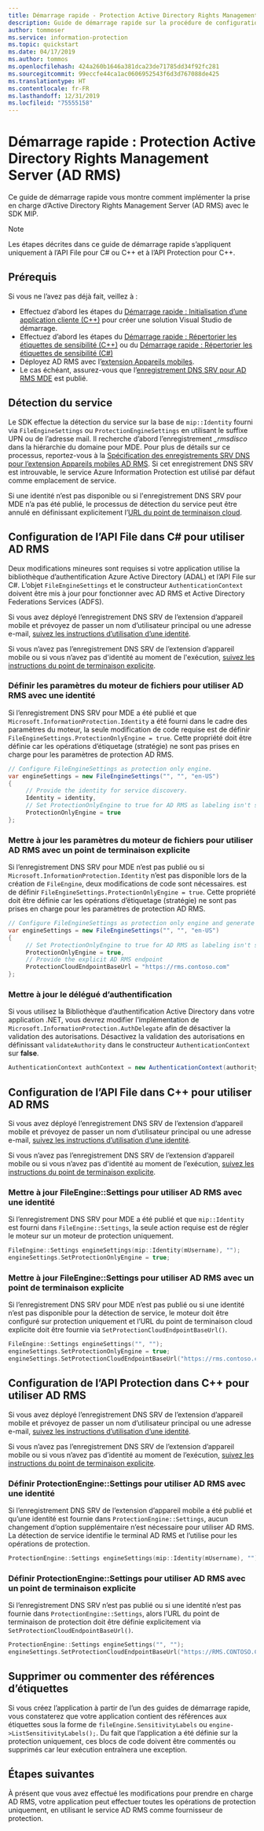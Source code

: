 ```yaml
---
title: Démarrage rapide - Protection Active Directory Rights Management Server
description: Guide de démarrage rapide sur la procédure de configuration d’Active Directory Rights Management Server (AD RMS)
author: tommoser
ms.service: information-protection
ms.topic: quickstart
ms.date: 04/17/2019
ms.author: tommos
ms.openlocfilehash: 424a260b1646a381dca23de71785dd34f92fc281
ms.sourcegitcommit: 99eccfe44ca1ac0606952543f6d3d767088de425
ms.translationtype: HT
ms.contentlocale: fr-FR
ms.lasthandoff: 12/31/2019
ms.locfileid: "75555158"
---
```

# <a name="quickstart-active-directory-rights-management-server-ad-rms-protection"></a>Démarrage rapide : Protection Active Directory Rights Management Server (AD RMS)

Ce guide de démarrage rapide vous montre comment implémenter la prise en charge d’Active Directory Rights Management Server (AD RMS) avec le SDK MIP.

> [!NOTE]
> Les étapes décrites dans ce guide de démarrage rapide s’appliquent uniquement à l’API File pour C# ou C++ et à l’API Protection pour C++.

## <a name="prerequisites"></a>Prérequis

Si vous ne l’avez pas déjà fait, veillez à :

- Effectuez d’abord les étapes du [Démarrage rapide : Initialisation d’une application cliente (C++)](quick-app-initialization-cpp.md) pour créer une solution Visual Studio de démarrage.
- Effectuez d’abord les étapes du [Démarrage rapide : Répertorier les étiquettes de sensibilité (C++)](quick-file-list-labels-cpp.md) ou du [Démarrage rapide : Répertorier les étiquettes de sensibilité (C#)](quick-file-list-labels-csharp.md)
- Déployez AD RMS avec l’[extension Appareils mobiles](https://docs.microsoft.com/previous-versions/windows/it-pro/windows-server-2012-R2-and-2012/dn673574(v=ws.11)).
- Le cas échéant, assurez-vous que l’[enregistrement DNS SRV pour AD RMS MDE](https://docs.microsoft.com/previous-versions/windows/it-pro/windows-server-2012-r2-and-2012/dn673574(v%3dws.11)#specifying-the-dns-srv-records-for-the-ad-rms-mobile-device-extension) est publié.

## <a name="service-discovery"></a>Détection du service

Le SDK effectue la détection du service sur la base de `mip::Identity` fourni via `FileEngineSettings` ou `ProtectionEngineSettings` en utilisant le suffixe UPN ou de l’adresse mail. Il recherche d’abord l’enregistrement *_rmsdisco* dans la hiérarchie du domaine pour MDE. Pour plus de détails sur ce processus, reportez-vous à la [Spécification des enregistrements SRV DNS pour l’extension Appareils mobiles AD RMS](https://docs.microsoft.com/previous-versions/windows/it-pro/windows-server-2012-r2-and-2012/dn673574(v%3dws.11)#specifying-the-dns-srv-records-for-the-ad-rms-mobile-device-extension). Si cet enregistrement DNS SRV est introuvable, le service Azure Information Protection est utilisé par défaut comme emplacement de service.

Si une identité n’est pas disponible ou si l'enregistrement DNS SRV pour MDE n’a pas été publié, le processus de détection du service peut être annulé en définissant explicitement l’[URL du point de terminaison cloud](https://docs.microsoft.com/information-protection/develop/reference/class_mip_fileengine_settings#setpolicycloudendpointbaseurl-function).

## <a name="configuring-file-api-in-c-to-use-ad-rms"></a>Configuration de l’API File dans C# pour utiliser AD RMS

Deux modifications mineures sont requises si votre application utilise la bibliothèque d’authentification Azure Active Directory (ADAL) et l’API File sur C#. L’objet `FileEngineSettings` et le constructeur `AuthenticationContext` doivent être mis à jour pour fonctionner avec AD RMS et Active Directory Federations Services (ADFS).

Si vous avez déployé l’enregistrement DNS SRV de l’extension d’appareil mobile et prévoyez de passer un nom d’utilisateur principal ou une adresse e-mail, [suivez les instructions d’utilisation d’une identité](#update-the-file-engine-settings-to-use-ad-rms-with-an-identity).

Si vous n’avez pas l’enregistrement DNS SRV de l’extension d’appareil mobile ou si vous n’avez pas d'identité au moment de l'exécution, [suivez les instructions du point de terminaison explicite](#update-the-file-engine-settings-to-use-ad-rms-with-an-explicit-endpoint).

### <a name="update-the-file-engine-settings-to-use-ad-rms-with-an-identity"></a>Définir les paramètres du moteur de fichiers pour utiliser AD RMS avec une identité

Si l’enregistrement DNS SRV pour MDE a été publié et que `Microsoft.InformationProtection.Identity` a été fourni dans le cadre des paramètres du moteur, la seule modification de code requise est de définir `FileEngineSettings.ProtectionOnlyEngine = true`. Cette propriété doit être définie car les opérations d’étiquetage (stratégie) ne sont pas prises en charge pour les paramètres de protection AD RMS.

```csharp
// Configure FileEngineSettings as protection only engine.
var engineSettings = new FileEngineSettings("", "", "en-US")
{
     // Provide the identity for service discovery.
     Identity = identity,
     // Set ProtectionOnlyEngine to true for AD RMS as labeling isn't supported
     ProtectionOnlyEngine = true
};
```

### <a name="update-the-file-engine-settings-to-use-ad-rms-with-an-explicit-endpoint"></a>Mettre à jour les paramètres du moteur de fichiers pour utiliser AD RMS avec un point de terminaison explicite

Si l’enregistrement DNS SRV pour MDE n’est pas publié ou si `Microsoft.InformationProtection.Identity` n’est pas disponible lors de la création de `FileEngine`, deux modifications de code sont nécessaires. est de définir `FileEngineSettings.ProtectionOnlyEngine = true`. Cette propriété doit être définie car les opérations d’étiquetage (stratégie) ne sont pas prises en charge pour les paramètres de protection AD RMS.

```csharp
// Configure FileEngineSettings as protection only engine and generate a unique engine id.
var engineSettings = new FileEngineSettings("", "", "en-US")
{
     // Set ProtectionOnlyEngine to true for AD RMS as labeling isn't supported
     ProtectionOnlyEngine = true,
     // Provide the explicit AD RMS endpoint
     ProtectionCloudEndpointBaseUrl = "https://rms.contoso.com"
};
```

### <a name="update-the-authentication-delegate"></a>Mettre à jour le délégué d’authentification

Si vous utilisez la Bibliothèque d’authentification Active Directory dans votre application .NET, vous devrez modifier l’implémentation de `Microsoft.InformationProtection.AuthDelegate` afin de désactiver la validation des autorisations. Désactivez la validation des autorisations en définissant `validateAuthority` dans le constructeur `AuthenticationContext` sur **false**.

   ```csharp
   AuthenticationContext authContext = new AuthenticationContext(authority, false, tokenCache);
   ```

## <a name="configuring-file-api-in-c-to-use-ad-rms"></a>Configuration de l’API File dans C++ pour utiliser AD RMS

Si vous avez déployé l’enregistrement DNS SRV de l’extension d’appareil mobile et prévoyez de passer un nom d’utilisateur principal ou une adresse e-mail, [suivez les instructions d’utilisation d’une identité](#update-the-fileenginesettings-to-use-ad-rms-with-an-identity).

Si vous n’avez pas l’enregistrement DNS SRV de l’extension d’appareil mobile ou si vous n’avez pas d'identité au moment de l’exécution, [suivez les instructions du point de terminaison explicite](#update-the-fileenginesettings-to-use-ad-rms-with-an-explicit-endpoint).

### <a name="update-the-fileenginesettings-to-use-ad-rms-with-an-identity"></a>Mettre à jour FileEngine::Settings pour utiliser AD RMS avec une identité

Si l’enregistrement DNS SRV pour MDE a été publié et que `mip::Identity` est fourni dans `FileEngine::Settings`, la seule action requise est de régler le moteur sur un moteur de protection uniquement.

```cpp
FileEngine::Settings engineSettings(mip::Identity(mUsername), "");
engineSettings.SetProtectionOnlyEngine = true;
```

### <a name="update-the-fileenginesettings-to-use-ad-rms-with-an-explicit-endpoint"></a>Mettre à jour FileEngine::Settings pour utiliser AD RMS avec un point de terminaison explicite

Si l’enregistrement DNS SRV pour MDE n’est pas publié ou si une identité n’est pas disponible pour la détection de service, le moteur doit être configuré sur protection uniquement et l’URL du point de terminaison cloud explicite doit être fournie via `SetProtectionCloudEndpointBaseUrl()`.

```cpp
FileEngine::Settings engineSettings("", "");
engineSettings.SetProtectionOnlyEngine = true;
engineSettings.SetProtectionCloudEndpointBaseUrl("https://rms.contoso.com");
```

## <a name="configuring-protection-api-in-c-to-use-ad-rms"></a>Configuration de l’API Protection dans C++ pour utiliser AD RMS

Si vous avez déployé l’enregistrement DNS SRV de l’extension d’appareil mobile et prévoyez de passer un nom d’utilisateur principal ou une adresse e-mail, [suivez les instructions d’utilisation d’une identité](#set-the-protectionenginesettings-to-use-ad-rms-with-an-identity).

Si vous n’avez pas l’enregistrement DNS SRV de l’extension d’appareil mobile ou si vous n’avez pas d’identité au moment de l’exécution, [suivez les instructions du point de terminaison explicite](#set-the-protectionenginesettings-to-use-ad-rms-with-an-explicit-endpoint).

### <a name="set-the-protectionenginesettings-to-use-ad-rms-with-an-identity"></a>Définir ProtectionEngine::Settings pour utiliser AD RMS avec une identité

Si l’enregistrement DNS SRV de l’extension d’appareil mobile a été publié et qu’une identité est fournie dans `ProtectionEngine::Settings`, aucun changement d’option supplémentaire n’est nécessaire pour utiliser AD RMS. La détection de service identifie le terminal AD RMS et l’utilise pour les opérations de protection.

```cpp
ProtectionEngine::Settings engineSettings(mip::Identity(mUsername), "");
```

### <a name="set-the-protectionenginesettings-to-use-ad-rms-with-an-explicit-endpoint"></a>Définir ProtectionEngine::Settings pour utiliser AD RMS avec un point de terminaison explicite

Si l’enregistrement DNS SRV n’est pas publié ou si une identité n’est pas fournie dans `ProtectionEngine::Settings`, alors l’URL du point de terminaison de protection doit être définie explicitement via `SetProtectionCloudEndpointBaseUrl()`.

```cpp
ProtectionEngine::Settings engineSettings("", "");
engineSettings.SetProtectionCloudEndpointBaseUrl("https://RMS.CONTOSO.COM");
```

## <a name="remove-or-comment-label-references"></a>Supprimer ou commenter des références d’étiquettes

Si vous créez l’application à partir de l’un des guides de démarrage rapide, vous constaterez que votre application contient des références aux étiquettes sous la forme de `fileEngine.SensitivityLabels` ou `engine->ListSensitivityLabels();`. Du fait que l’application a été définie sur la protection uniquement, ces blocs de code doivent être commentés ou supprimés car leur exécution entraînera une exception.

## <a name="next-steps"></a>Étapes suivantes

À présent que vous avez effectué les modifications pour prendre en charge AD RMS, votre application peut effectuer toutes les opérations de protection uniquement, en utilisant le service AD RMS comme fournisseur de protection.
